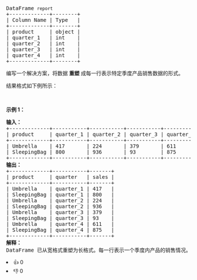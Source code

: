 <pre>
DataFrame <span><code>report</code></span>
+-------------+--------+
| Column Name | Type   |
+-------------+--------+
| product     | object |
| quarter_1   | int    |
| quarter_2   | int    |
| quarter_3   | int    |
| quarter_4   | int    |
+-------------+--------+
</pre>

<p>编写一个解决方案，将数据 <strong>重塑</strong> 成每一行表示特定季度产品销售数据的形式。</p>

<p>结果格式如下例所示：</p>

<p>&nbsp;</p>

<p><strong class="example">示例 1：</strong></p>

<pre>
<strong>输入：
</strong>+-------------+-----------+-----------+-----------+-----------+
| product     | quarter_1 | quarter_2 | quarter_3 | quarter_4 |
+-------------+-----------+-----------+-----------+-----------+
| Umbrella    | 417       | 224       | 379       | 611       |
| SleepingBag | 800       | 936       | 93        | 875       |
+-------------+-----------+-----------+-----------+-----------+
<b>输出：</b>
+-------------+-----------+-------+
| product     | quarter   | sales |
+-------------+-----------+-------+
| Umbrella    | quarter_1 | 417   |
| SleepingBag | quarter_1 | 800   |
| Umbrella    | quarter_2 | 224   |
| SleepingBag | quarter_2 | 936   |
| Umbrella    | quarter_3 | 379   |
| SleepingBag | quarter_3 | 93    |
| Umbrella    | quarter_4 | 611   |
| SleepingBag | quarter_4 | 875   |
+-------------+-----------+-------+
<b>解释：</b>
DataFrame 已从宽格式重塑为长格式。每一行表示一个季度内产品的销售情况。
</pre>

<div><li>👍 0</li><li>👎 0</li></div>